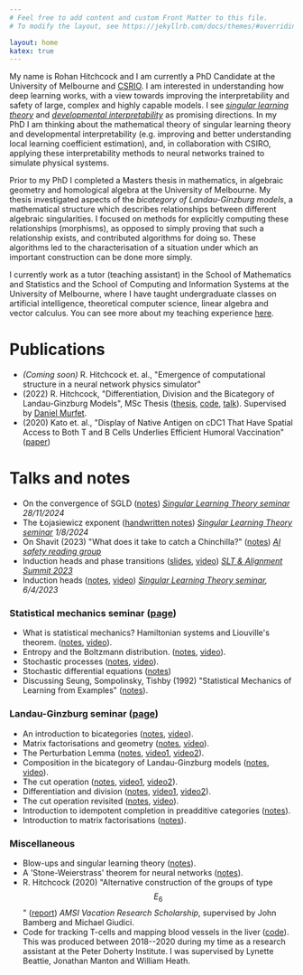 ```yaml
---
# Feel free to add content and custom Front Matter to this file.
# To modify the layout, see https://jekyllrb.com/docs/themes/#overriding-theme-defaults

layout: home
katex: true
---
```


My name is Rohan Hitchcock and I am currently a PhD Candidate at the University 
of Melbourne and [CSRIO](https://www.csiro.au). I am interested in understanding 
how deep learning works, with a view towards improving the interpretability 
and safety of large, complex and highly capable models. I see
*[singular learning theory](https://metauni.org/slt/)* and 
*[developmental interpretability](https://devinterp.com/)* as promising directions.
In my PhD I am 
thinking about the mathematical theory of singular learning theory and developmental 
interpretability (e.g. improving and better understanding local learning coefficient estimation), 
and, in collaboration with CSIRO, applying these interpretability methods to neural networks trained 
to simulate physical systems.

Prior to my PhD I completed a Masters thesis in mathematics, in algebraic geometry and homological 
algebra at the University of Melbourne. My thesis investigated aspects of 
the *bicategory of Landau-Ginzburg models*, a mathematical structure which 
describes relationships between different algebraic singularities. I focused on 
methods for explicitly computing these relationships (morphisms), as opposed to 
simply proving that such a relationship exists, and contributed algorithms for 
doing so. These algorithms led to the characterisation of a situation under which 
an important construction can be done more simply. 

I currently work as a tutor (teaching assistant) in the School of Mathematics and 
Statistics and the School of Computing and Information Systems at the University of 
Melbourne, where I have taught
undergraduate classes on artificial intelligence, theoretical computer science, 
linear algebra and vector calculus. You can see more about my teaching experience 
[here](teaching). 

# Publications 
- *(Coming soon)* R. Hitchcock et. al., "Emergence of computational structure in a neural network physics simulator"
- (2022) R. Hitchcock, "Differentiation, Division and the Bicategory of Landau-Ginzburg Models", MSc Thesis ([thesis](msc-thesis), [code](https://github.com/rohan-hitchcock/msc-thesis-examples), [talk](https://www.youtube.com/watch?v=386z_oBmR3w)). Supervised by [Daniel Murfet](http://therisingsea.org).
- (2020) Kato et. al., "Display of Native Antigen on cDC1 That Have Spatial Access to Both T and B Cells Underlies Efficient Humoral Vaccination" ([paper](https://doi.org/10.4049/jimmunol.2000549))

# Talks and notes

- On the convergence of SGLD ([notes](notes/sgld-convergence.pdf)) *[Singular Learning Theory seminar](https://metauni.org/slt/) 28/11/2024*
- The Łojasiewicz exponent ([handwritten notes](notes/lojasiewicz-exponent.pdf)) *[Singular Learning Theory seminar](https://metauni.org/slt/) 1/8/2024*
- On Shavit (2023) "What does it take to catch a Chinchilla?" ([notes](notes/2023-10-19-ai-safety-seminar)) *[AI safety reading group](https://metauni.org/ai-safety/)*
- Induction heads and phase transitions ([slides](notes/2023-6-slt-alignment-talk-mech-interp.pdf), [video](https://www.youtube.com/watch?v=0Dwimu1q5yk)) *[SLT & Alignment Summit 2023](https://timaeus.co/events/2023-q2-berkeley-conference)*
- Induction heads ([notes](notes/2023-4-6-slt-seminar-induction-heads), [video](https://youtu.be/eCQWIla-TSY)) *[Singular Learning Theory seminar](https://metauni.org/slt/), 6/4/2023*

### Statistical mechanics seminar ([page](stat-mech))
- What is statistical mechanics? Hamiltonian systems and Liouville's theorem. ([notes](/stat-mech/intro.pdf), [video](https://youtu.be/D2Lyxkf5gIM)).
- Entropy and the Boltzmann distribution. ([notes](/stat-mech/entropy-and-boltzmann.pdf), [video](https://youtu.be/DwyIcfzT8e8)).
- Stochastic processes ([notes](/stat-mech/stochastic-processes.pdf), [video](https://youtu.be/sa4y1G4VHyQ)).
- Stochastic differential equations ([notes](/stat-mech/stochastic-integration-and-sdes.pdf))
- Discussing Seung, Sompolinsky, Tishby (1992) "Statistical Mechanics of Learning from Examples" ([notes](/stat-mech/statistical-mechanics-of-learning-from-examples-notes.pdf)).

### Landau-Ginzburg seminar ([page](https://metauni.org/lg))
- An introduction to bicategories ([notes](notes/bicategories.pdf), [video](https://www.youtube.com/watch?v=K6W_3tMz0qA)).
- Matrix factorisations and geometry ([notes](notes/matrix-factorisations-geometry.pdf), [video](https://www.youtube.com/watch?v=Wa_kQs0PGKY)).
- The Perturbation Lemma ([notes](notes/pertubation-lemma.pdf), [video1](https://www.youtube.com/watch?v=-gWUA5tCgc4), [video2](https://www.youtube.com/watch?v=n_jlHU0FuwA)).
- Composition in the bicategory of Landau-Ginzburg models ([notes](notes/composition-in-LG.pdf), [video](https://www.youtube.com/watch?v=MZhsDkBHPmY)).
- The cut operation ([notes](notes/cut-operation.pdf), [video1](https://www.youtube.com/watch?v=zbAYN4MsEVA), [video2](https://www.youtube.com/watch?v=e1c5HosIs_g)).
- Differentiation and division ([notes](notes/differentiation-and-division.pdf), [video1](https://www.youtube.com/watch?v=tiYctrHB-b4), [video2](https://www.youtube.com/watch?v=0dweO2-4ME8)).
- The cut operation revisited ([notes](notes/cut-operation-2.pdf), [video](https://www.youtube.com/watch?v=M8c3n2-didI)).
- Introduction to idempotent completion in preadditive categories ([notes](notes/idempotents.pdf)).
- Introduction to matrix factorisations ([notes](notes/matrix-factorisations-ses.pdf)). 

### Miscellaneous
- Blow-ups and singular learning theory ([notes](notes/blowups.pdf)).
- A 'Stone-Weierstrass' theorem for neural networks ([notes](notes/nn-approximation.pdf)).
- R. Hitchcock (2020) "Alternative construction of the groups of type $$E_6$$" ([report](notes/amsi-vrs-report.pdf)) *AMSI Vacation Research Scholarship*, supervised by John Bamberg and Michael Giudici. 
- Code for tracking T-cells and mapping blood vessels in the liver ([code](https://github.com/rohan-hitchcock/tcells-portfolio)). This was produced between 2018--2020 during my time as a research assistant at the Peter Doherty Institute. I was supervised by Lynette Beattie, 
Jonathan Manton and William Heath. 
